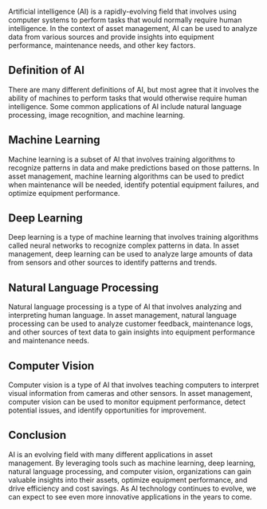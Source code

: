 
Artificial intelligence (AI) is a rapidly-evolving field that involves using computer systems to perform tasks that would normally require human intelligence. In the context of asset management, AI can be used to analyze data from various sources and provide insights into equipment performance, maintenance needs, and other key factors.

Definition of AI
----------------

There are many different definitions of AI, but most agree that it involves the ability of machines to perform tasks that would otherwise require human intelligence. Some common applications of AI include natural language processing, image recognition, and machine learning.

Machine Learning
----------------

Machine learning is a subset of AI that involves training algorithms to recognize patterns in data and make predictions based on those patterns. In asset management, machine learning algorithms can be used to predict when maintenance will be needed, identify potential equipment failures, and optimize equipment performance.

Deep Learning
-------------

Deep learning is a type of machine learning that involves training algorithms called neural networks to recognize complex patterns in data. In asset management, deep learning can be used to analyze large amounts of data from sensors and other sources to identify patterns and trends.

Natural Language Processing
---------------------------

Natural language processing is a type of AI that involves analyzing and interpreting human language. In asset management, natural language processing can be used to analyze customer feedback, maintenance logs, and other sources of text data to gain insights into equipment performance and maintenance needs.

Computer Vision
---------------

Computer vision is a type of AI that involves teaching computers to interpret visual information from cameras and other sensors. In asset management, computer vision can be used to monitor equipment performance, detect potential issues, and identify opportunities for improvement.

Conclusion
----------

AI is an evolving field with many different applications in asset management. By leveraging tools such as machine learning, deep learning, natural language processing, and computer vision, organizations can gain valuable insights into their assets, optimize equipment performance, and drive efficiency and cost savings. As AI technology continues to evolve, we can expect to see even more innovative applications in the years to come.
